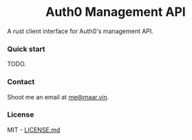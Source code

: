 <h1 align="center">Auth0 Management API</h1>

A rust client interface for Auth0's management API.

### Quick start
TODO.

### Contact
Shoot me an email at [me@maar.vin](mailto://me@maar.vin).

### License
MIT - [LICENSE.md](LICENSE.md)